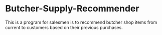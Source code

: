 # Butcher-Supply-Recommender
This is a program for salesmen is to recommend butcher shop items from current to customers based on their previous purchases.
